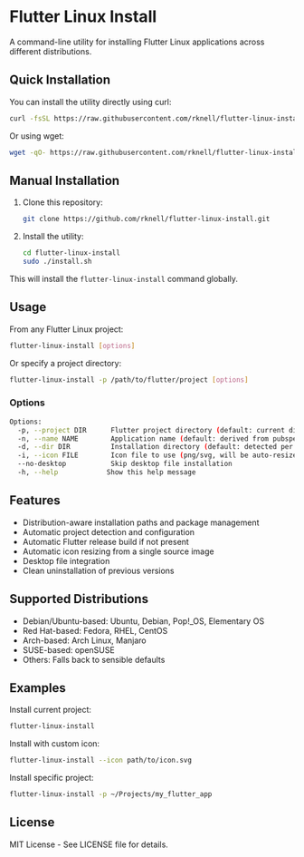 # Flutter Linux Install

A command-line utility for installing Flutter Linux applications across different distributions.

## Quick Installation

You can install the utility directly using curl:
```bash
curl -fsSL https://raw.githubusercontent.com/rknell/flutter-linux-install/main/install.sh | sudo bash
```

Or using wget:
```bash
wget -qO- https://raw.githubusercontent.com/rknell/flutter-linux-install/main/install.sh | sudo bash
```

## Manual Installation

1. Clone this repository:
   ```bash
   git clone https://github.com/rknell/flutter-linux-install.git
   ```

2. Install the utility:
   ```bash
   cd flutter-linux-install
   sudo ./install.sh
   ```

This will install the `flutter-linux-install` command globally.

## Usage

From any Flutter Linux project:

```bash
flutter-linux-install [options]
```

Or specify a project directory:

```bash
flutter-linux-install -p /path/to/flutter/project [options]
```

### Options

```bash
Options:
  -p, --project DIR      Flutter project directory (default: current directory)
  -n, --name NAME        Application name (default: derived from pubspec.yaml)
  -d, --dir DIR          Installation directory (default: detected per distro)
  -i, --icon FILE        Icon file to use (png/svg, will be auto-resized)
  --no-desktop           Skip desktop file installation
  -h, --help            Show this help message
```

## Features

- Distribution-aware installation paths and package management
- Automatic project detection and configuration
- Automatic Flutter release build if not present
- Automatic icon resizing from a single source image
- Desktop file integration
- Clean uninstallation of previous versions

## Supported Distributions

- Debian/Ubuntu-based: Ubuntu, Debian, Pop!_OS, Elementary OS
- Red Hat-based: Fedora, RHEL, CentOS
- Arch-based: Arch Linux, Manjaro
- SUSE-based: openSUSE
- Others: Falls back to sensible defaults

## Examples

Install current project:
```bash
flutter-linux-install
```

Install with custom icon:
```bash
flutter-linux-install --icon path/to/icon.svg
```

Install specific project:
```bash
flutter-linux-install -p ~/Projects/my_flutter_app
```

## License

MIT License - See LICENSE file for details.
